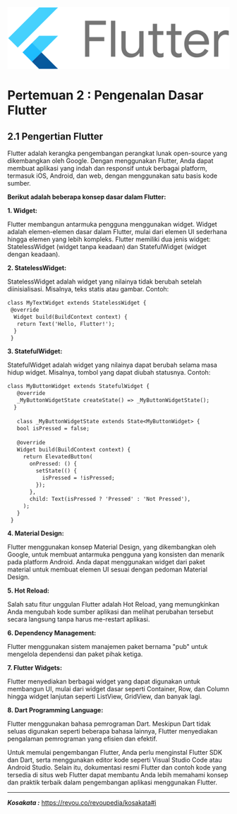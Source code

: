 
![image](images/flutter.png)


# Pertemuan 2 : Pengenalan Dasar Flutter
## 2.1 Pengertian Flutter
Flutter adalah kerangka pengembangan perangkat lunak open-source yang dikembangkan oleh Google. Dengan menggunakan Flutter, Anda dapat membuat aplikasi yang indah dan responsif untuk berbagai platform, termasuk iOS, Android, dan web, dengan menggunakan satu basis kode sumber.

**Berikut adalah beberapa konsep dasar dalam Flutter:**

**1. Widget:**
   
   Flutter membangun antarmuka pengguna menggunakan widget. Widget adalah elemen-elemen dasar dalam Flutter, mulai dari elemen UI sederhana hingga elemen yang lebih kompleks.
   Flutter memiliki dua jenis widget: StatelessWidget (widget tanpa keadaan) dan StatefulWidget (widget dengan keadaan).
   
**2. StatelessWidget:**
   
   StatelessWidget adalah widget yang nilainya tidak berubah setelah diinisialisasi. Misalnya, teks statis atau gambar.
   Contoh:
   ```
   class MyTextWidget extends StatelessWidget {
    @override
     Widget build(BuildContext context) {
      return Text('Hello, Flutter!');
     }
    }
   ```

**3. StatefulWidget:**

   StatefulWidget adalah widget yang nilainya dapat berubah selama masa hidup widget. Misalnya, tombol yang dapat diubah statusnya.
   Contoh:
   ```
   class MyButtonWidget extends StatefulWidget {
      @override
      _MyButtonWidgetState createState() => _MyButtonWidgetState();
     }
  
      class _MyButtonWidgetState extends State<MyButtonWidget> {
      bool isPressed = false;
  
      @override
      Widget build(BuildContext context) {
        return ElevatedButton(
          onPressed: () {
            setState(() {
              isPressed = !isPressed;
            });
          },
          child: Text(isPressed ? 'Pressed' : 'Not Pressed'),
        );
      }
    }

   ```

**4. Material Design:**

   Flutter menggunakan konsep Material Design, yang dikembangkan oleh Google, untuk membuat antarmuka pengguna yang konsisten dan menarik pada platform Android.
   Anda dapat menggunakan widget dari paket material untuk membuat elemen UI sesuai dengan pedoman Material Design.

**5. Hot Reload:**

   Salah satu fitur unggulan Flutter adalah Hot Reload, yang memungkinkan Anda mengubah kode sumber aplikasi dan melihat perubahan tersebut secara langsung tanpa harus me-restart aplikasi.

**6. Dependency Management:**

   Flutter menggunakan sistem manajemen paket bernama "pub" untuk mengelola dependensi dan paket pihak ketiga.

**7. Flutter Widgets:**

   Flutter menyediakan berbagai widget yang dapat digunakan untuk membangun UI, mulai dari widget dasar seperti Container, Row, dan Column hingga widget lanjutan seperti ListView, GridView, dan banyak lagi.

**8. Dart Programming Language:**

   Flutter menggunakan bahasa pemrograman Dart. Meskipun Dart tidak seluas digunakan seperti beberapa bahasa lainnya, Flutter menyediakan pengalaman pemrograman yang efisien dan efektif.


Untuk memulai pengembangan Flutter, Anda perlu menginstal Flutter SDK dan Dart, serta menggunakan editor kode seperti Visual Studio Code atau Android Studio. Selain itu, dokumentasi resmi Flutter dan contoh kode yang tersedia di situs web Flutter dapat membantu Anda lebih memahami konsep dan praktik terbaik dalam pengembangan aplikasi menggunakan Flutter.

----------------------------------------------
_**Kosakata :**_
   https://revou.co/revoupedia/kosakata#i

